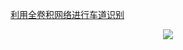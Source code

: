 [利用全卷积网络进行车道识别](https://limengweb.wordpress.com/2017/05/03/%E5%88%A9%E7%94%A8%E5%85%A8%E5%8D%B7%E7%A7%AF%E7%BD%91%E7%BB%9C%E8%BF%9B%E8%A1%8C%E8%BD%A6%E9%81%93%E8%AF%86%E5%88%AB/)
<div align="center">
  <img src="https://github.com/mengli/MachineLearning/blob/master/self_driving/road_seg/road_seg.png"><br><br>
</div>
